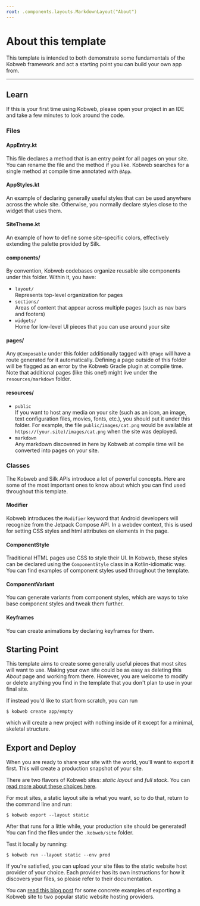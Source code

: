 ```yaml
---
root: .components.layouts.MarkdownLayout("About")
---
```


# About this template

This template is intended to both demonstrate some fundamentals of the Kobweb framework and act a starting point you can
build your own app from.

---

## Learn

If this is your first time using Kobweb, please open your project in an IDE and take a few minutes to look around the
code.

### Files

#### AppEntry.kt

This file declares a method that is an entry point for all pages on your site. You can rename the file and the method if
you like. Kobweb searches for a single method at compile time annotated with `@App`.

#### AppStyles.kt

An example of declaring generally useful styles that can be used anywhere across the whole site. Otherwise, you normally
declare styles close to the widget that uses them.

#### SiteTheme.kt

An example of how to define some site-specific colors, effectively extending the palette provided by Silk.

#### components/

By convention, Kobweb codebases organize reusable site components under this folder. Within it, you have:

* `layout/`<br>
  Represents top-level organization for pages
* `sections/`<br>
  Areas of content that appear across multiple pages (such as nav bars and footers)
* `widgets/`<br>
  Home for low-level UI pieces that you can use around your site

#### pages/

Any `@Composable` under this folder additionally tagged with `@Page` will have a route generated for it automatically.
Defining a page outside of this folder will be flagged as an error by the Kobweb Gradle plugin at compile time. Note
that additional pages (like this one!) might live under the `resources/markdown` folder.

#### resources/

* `public`<br>
  If you want to host any media on your site (such as an icon, an image, text configuration files, movies, fonts, etc.),
  you should put it under this folder. For example, the file `public/images/cat.png` would be available at
  `https://(your.site)/images/cat.png` when the site was deployed.
* `markdown`<br>
  Any markdown discovered in here by Kobweb at compile time will be converted into pages on your site.

### Classes

The Kobweb and Silk APIs introduce a lot of powerful concepts. Here are some of the most important ones to know about
which you can find used throughout this template.

#### Modifier

Kobweb introduces the `Modifier` keyword that Android developers will recognize from the Jetpack Compose API. In a
webdev context, this is used for setting CSS styles and html attributes on elements in the page.

#### ComponentStyle

Traditional HTML pages use CSS to style their UI. In Kobweb, these styles can be declared using the `ComponentStyle`
class in a Kotlin-idiomatic way. You can find examples of component styles used throughout the template.

#### ComponentVariant

You can generate variants from component styles, which are ways to take base component styles and tweak them further.

#### Keyframes

You can create animations by declaring keyframes for them.

## Starting Point

This template aims to create some generally useful pieces that most sites will want to use. Making your own site could
be as easy as deleting this *About* page and working from there. However, you are welcome to modify or delete anything
you find in the template that you don't plan to use in your final site.

If instead you'd like to start from scratch, you can run

```
$ kobweb create app/empty
```

which will create a new project with nothing inside of it except for a minimal, skeletal structure.

## Export and Deploy

When you are ready to share your site with the world, you'll want to export it first. This will create a production
snapshot of your site.

There are two flavors of Kobweb sites: *static layout* and *full stack*. You
can [read more about these choices here](https://github.com/varabyte/kobweb#static-layout-vs-full-stack-sites).

For most sites, a static layout site is what you want, so to do that, return to the command line and run:

```
$ kobweb export --layout static
```

After that runs for a little while, your production site should be generated! You can find the files under the
`.kobweb/site` folder.

Test it locally by running:

```
$ kobweb run --layout static --env prod
```

If you're satisfied, you can upload your site files to the static website host provider of your choice. Each provider
has its own instructions for how it discovers your files, so please refer to their documentation.

You can [read this blog post](https://bitspittle.dev/blog/2022/staticdeploy) for some concrete examples of exporting a
Kobweb site to two popular static website hosting providers.
